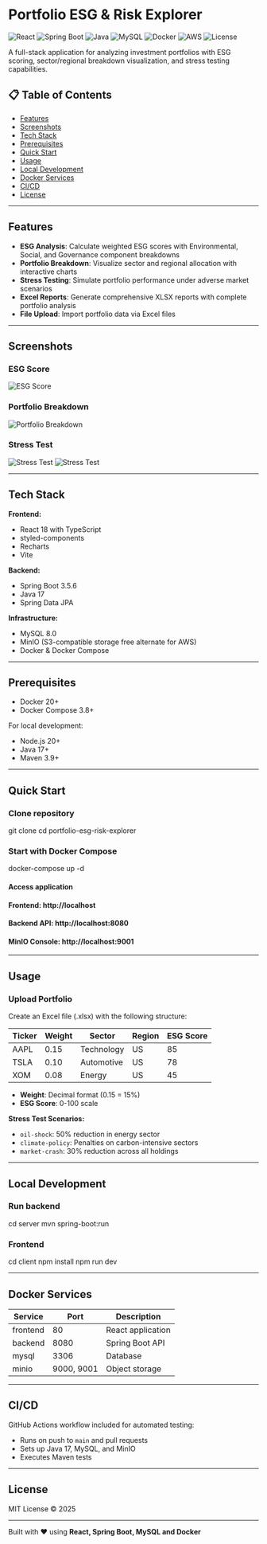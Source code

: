 # Portfolio ESG & Risk Explorer

![React](https://img.shields.io/badge/React-18.x-blue?logo=react)
![Spring Boot](https://img.shields.io/badge/Spring%20Boot-3.5.6-green?logo=spring)
![Java](https://img.shields.io/badge/Java-17-orange?logo=openjdk)
![MySQL](https://img.shields.io/badge/MySQL-8.0-blue?logo=mysql)
![Docker](https://img.shields.io/badge/Docker-Ready-blue?logo=docker)
![AWS](https://img.shields.io/badge/Deployed%20on-AWS-232F3E?logo=amazon-aws&logoColor=white)
![License](https://img.shields.io/badge/License-MIT-yellow)

A full-stack application for analyzing investment portfolios with ESG scoring, sector/regional breakdown visualization, and stress testing capabilities.

## 📋 Table of Contents

- [Features](#features)
- [Screenshots](#screenshots)
- [Tech Stack](#tech-stack)
- [Prerequisites](#prerequisites)
- [Quick Start](#quick-start)
- [Usage](#usage)
- [Local Development](#local-development)
- [Docker Services](#docker-services)
- [CI/CD](#cicd)
- [License](#license)

---

## Features

- **ESG Analysis**: Calculate weighted ESG scores with Environmental, Social, and Governance component breakdowns
- **Portfolio Breakdown**: Visualize sector and regional allocation with interactive charts
- **Stress Testing**: Simulate portfolio performance under adverse market scenarios
- **Excel Reports**: Generate comprehensive XLSX reports with complete portfolio analysis
- **File Upload**: Import portfolio data via Excel files

---

## Screenshots

### ESG Score
![ESG Score](docs/images/Img1.png)
### Portfolio Breakdown
![Portfolio Breakdown](docs/images/Img2.png)
### Stress Test
![Stress Test](docs/images/Img3.png)
![Stress Test](docs/images/Img4.png)

---

## Tech Stack

**Frontend:**
- React 18 with TypeScript
- styled-components
- Recharts
- Vite

**Backend:**
- Spring Boot 3.5.6
- Java 17
- Spring Data JPA

**Infrastructure:**
- MySQL 8.0
- MinIO (S3-compatible storage free alternate for AWS)
- Docker & Docker Compose

---

## Prerequisites

- Docker 20+
- Docker Compose 3.8+

For local development:
- Node.js 20+
- Java 17+
- Maven 3.9+

---

## Quick Start

### Clone repository
git clone <repository-url>
cd portfolio-esg-risk-explorer

### Start with Docker Compose
docker-compose up -d

#### Access application
#### Frontend: http://localhost
#### Backend API: http://localhost:8080
#### MinIO Console: http://localhost:9001

---

## Usage

### Upload Portfolio

Create an Excel file (.xlsx) with the following structure:

| Ticker | Weight | Sector | Region | ESG Score |
|--------|--------|--------|--------|-----------|
| AAPL | 0.15 | Technology | US | 85 |
| TSLA | 0.10 | Automotive | US | 78 |
| XOM | 0.08 | Energy | US | 45 |

- **Weight**: Decimal format (0.15 = 15%)
- **ESG Score**: 0-100 scale


**Stress Test Scenarios:**
- `oil-shock`: 50% reduction in energy sector
- `climate-policy`: Penalties on carbon-intensive sectors
- `market-crash`: 30% reduction across all holdings

---

## Local Development

### Run backend
cd server
mvn spring-boot:run


### Frontend
cd client
npm install
npm run dev

---

## Docker Services

| Service | Port | Description |
|---------|------|-------------|
| frontend | 80 | React application |
| backend | 8080 | Spring Boot API |
| mysql | 3306 | Database |
| minio | 9000, 9001 | Object storage |

---

## CI/CD

GitHub Actions workflow included for automated testing:
- Runs on push to `main` and pull requests
- Sets up Java 17, MySQL, and MinIO
- Executes Maven tests

---

## License

MIT License © 2025  

---

Built with ❤️ using **React, Spring Boot, MySQL and Docker**


